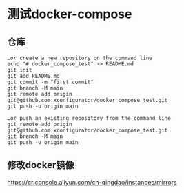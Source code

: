 # 测试docker-compose

## 仓库
```shell
…or create a new repository on the command line
echo "# docker_compose_test" >> README.md
git init
git add README.md
git commit -m "first commit"
git branch -M main
git remote add origin git@github.com:xconfigurator/docker_compose_test.git
git push -u origin main

…or push an existing repository from the command line
git remote add origin git@github.com:xconfigurator/docker_compose_test.git
git branch -M main
git push -u origin main
```

## 修改docker镜像
https://cr.console.aliyun.com/cn-qingdao/instances/mirrors

